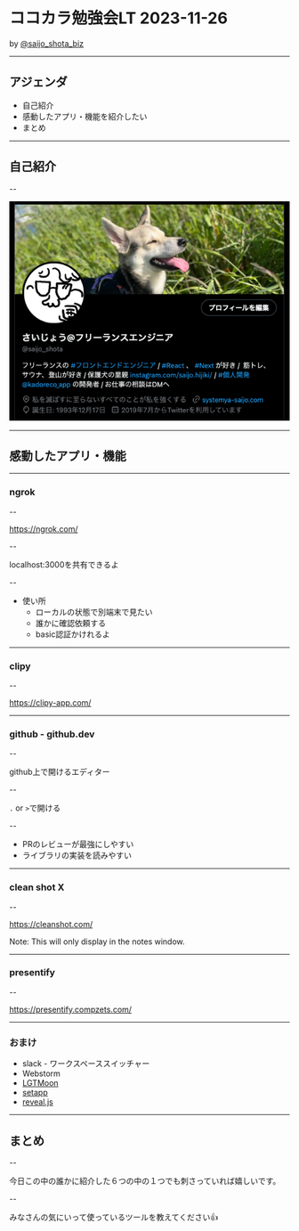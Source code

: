 # ココカラ勉強会LT 2023-11-26
by [@saijo_shota_biz](https://twitter.com/saijo_shota_biz)

---

## アジェンダ
- 自己紹介
- 感動したアプリ・機能を紹介したい
- まとめ

---


## 自己紹介

--

![twitterのhomeの画像](https://github.com/saijo-shota-biz/slides/blob/master/recomended-features/CleanShot%202023-11-23%20at%2015.42.48.png?raw=true)


---


## 感動したアプリ・機能

---

### ngrok

--

https://ngrok.com/

--

localhost:3000を共有できるよ

--

- 使い所
  - ローカルの状態で別端末で見たい
  - 誰かに確認依頼する
  - basic認証かけれるよ

---

### clipy

--

https://clipy-app.com/

---

### github - github.dev

--

github上で開けるエディター

--

`.` or `>`で開ける

--

- PRのレビューが最強にしやすい
- ライブラリの実装を読みやすい

---

### clean shot X

--

https://cleanshot.com/

Note:
This will only display in the notes window.

---

### presentify

--

https://presentify.compzets.com/

---

### おまけ

- slack - ワークスペーススイッチャー
- Webstorm
- [LGTMoon](https://lgtmoon.herokuapp.com/)
- [setapp](https://setapp.com/)
- [reveal.js](https://revealjs.com/)

---

## まとめ

--

今日この中の誰かに紹介した６つの中の１つでも刺さっていれば嬉しいです。

--

みなさんの気にいって使っているツールを教えてください👍
